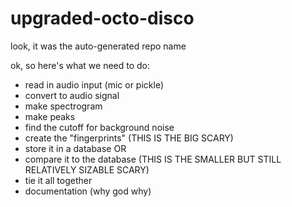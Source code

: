# upgraded-octo-disco
look, it was the auto-generated repo name

ok, so here's what we need to do:

- read in audio input (mic or pickle)
- convert to audio signal
- make spectrogram
- make peaks
- find the cutoff for background noise
- create the "fingerprints" (THIS IS THE BIG SCARY)
- store it in a database OR
- compare it to the database (THIS IS THE SMALLER BUT STILL RELATIVELY SIZABLE SCARY)
- tie it all together
- documentation (why god why)
